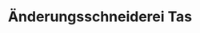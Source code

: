 ---
title: "Änderungsschneiderei Tas"
url: /lauffen-am-neckar/aenderungsschneiderei-tas/
shop: Schneiderei
---